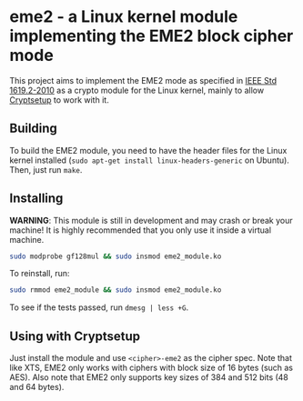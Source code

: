 # eme2 - a Linux kernel module implementing the EME2 block cipher mode

This project aims to implement the EME2 mode as specified in [IEEE Std 1619.2-2010](http://ieeexplore.ieee.org/xpl/articleDetails.jsp?arnumber=5729263&contentType=Standards) as a crypto module for the Linux kernel, mainly to allow [Cryptsetup](https://gitlab.com/cryptsetup/cryptsetup/) to work with it.

## Building

To build the EME2 module, you need to have the header files for the Linux kernel installed (`sudo apt-get install linux-headers-generic` on Ubuntu). Then, just run `make`.

## Installing

**WARNING**: This module is still in development and may crash or break your machine! It is highly recommended that you only use it inside a virtual machine.

```bash
sudo modprobe gf128mul && sudo insmod eme2_module.ko
```

To reinstall, run:

```bash
sudo rmmod eme2_module && sudo insmod eme2_module.ko
```

To see if the tests passed, run `dmesg | less +G`.

## Using with Cryptsetup

Just install the module and use `<cipher>-eme2` as the cipher spec. Note that like XTS, EME2 only works with ciphers with block size of 16 bytes (such as AES). Also note that EME2 only supports key sizes of 384 and 512 bits (48 and 64 bytes).
